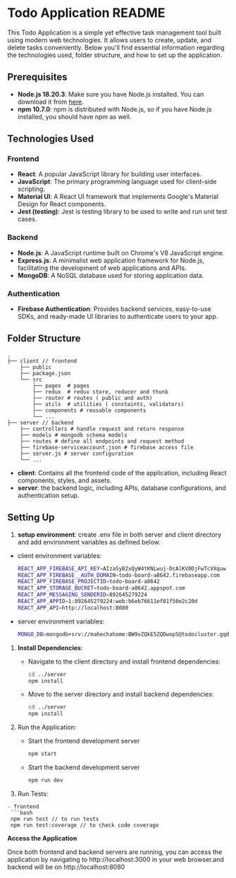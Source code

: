 # Todo Application README

This Todo Application is a simple yet effective task management tool built using modern web technologies. It allows users to create, update, and delete tasks conveniently. Below you'll find essential information regarding the technologies used, folder structure, and how to set up the application.

## Prerequisites

- **Node.js 18.20.3**: Make sure you have Node.js installed. You can download it from [here](https://nodejs.org/en/download/).
- **npm 10.7.0**: npm is distributed with Node.js, so if you have Node.js installed, you should have npm as well.


## Technologies Used

### Frontend
- **React**: A popular JavaScript library for building user interfaces.
- **JavaScript**: The primary programming language used for client-side scripting.
- **Material UI**: A React UI framework that implements Google's Material Design for React components.
- **Jest (testing)**: Jest is testing library to be used to write and run unit test cases.

### Backend
- **Node.js**: A JavaScript runtime built on Chrome's V8 JavaScript engine.
- **Express.js**: A minimalist web application framework for Node.js, facilitating the development of web applications and APIs.
- **MongoDB**: A NoSQL database used for storing application data.

### Authentication
- **Firebase Authentication**: Provides backend services, easy-to-use SDKs, and ready-made UI libraries to authenticate users to your app.

## Folder Structure

    .
    ├── client // frontend
        ├── public
        ├── package.json
        └── src
            ├── pages  # pages 
            ├── redux  # redux store, reducer and thunk
            ├── router # routes ( public and auth)
            ├── utils  # utilities ( constaints, validators)
            ├── components # reusable components
            └── ...
    ├── server // backend
        ├── controllers # handle request and return response  
        ├── models # mongodb schema models 
        ├── routes # define all endpoints and request method
        ├── firebase-serviceaccount.json # firebase access file
        ├── server.js # server configuration
        └── ...


- **client**: Contains all the frontend code of the application, including React components, styles, and assets.
- **server**: the backend logic, including APIs, database configurations, and authentication setup.

## Setting Up

1. **setup environment**: create .env file in both server and client directory and add environment variables as defined below.
- client environment variables:
    ```bash
    REACT_APP_FIREBASE_API_KEY=AIzaSyB2xQyW4tKNLwuj-DcAlKV0DjFwTcVXquw
    REACT_APP_FIREBASE__AUTH_DOMAIN=todo-board-a8642.firebaseapp.com
    REACT_APP_FIREBASE_PROJECTID=todo-board-a8642
    REACT_APP_STORAGE_BUCKET=todo-board-a8642.appspot.com
    REACT_APP_MESSAGING_SENDERID=892645279224
    REACT_APP_APPID=1:892645279224:web:b6eb76611ef81f50e2c20d
    REACT_APP_API=http://localhost:8080
- server environment variables:
    ```bash
    MONGO_DB=mongodb+srv://mahechahome:BW9vZQkE5ZQDwopS@todocluster.gqdi4pa.mongodb.net/todos?retryWrites=true&w=majority&appName=todoCluster
1. **Install Dependencies**:

    - Navigate to the client directory and install frontend dependencies:
        ```bash
        cd ../server
        npm install

    - Move to the server directory and install backend dependencies:
        ```bash
        cd ../server
        npm install
 2. Run the Application:
    - Start the frontend development server
        ```bash
        npm start
    - Start the backend development server 
        ```bash
        npm run dev
  3. Run Tests:
  
    - frontend
     ```bash
     npm run test // to run tests
     npm run test:coverage // to check code coverage   


**Access the Application**

Once both frontend and backend servers are running, you can access the application by navigating to http://localhost:3000 in your web browser.and backend will be on http://localhost:8080


  
